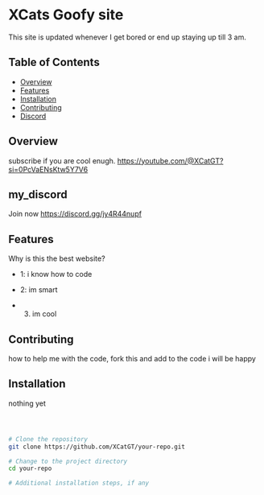 # XCats Goofy site

This site is updated whenever I get bored or end up staying up till 3 am.

## Table of Contents
- [Overview](#overview)
- [Features](#features)
- [Installation](#installation)
- [Contributing](#Contributing)
- [Discord](#my_discord)
<!DOCTYPE html>
<html>
<head>
    <meta http-equiv="refresh" content="5;url=newpage.html">
</head>
<body>
    <!-- Your content here -->
</body>
</html>



## Overview

subscribe if you are cool enugh. https://youtube.com/@XCatGT?si=0PcVaENsKtw5Y7V6

## my_discord

Join now https://discord.gg/jy4R44nupf


## Features

Why is this the best website?

- 1: i know how to code
  
- 2: im smart
  
- 3. im cool

## Contributing

how to help me with the code, fork this and add to the code i will be happy

## Installation

nothing yet

```bash



# Clone the repository
git clone https://github.com/XCatGT/your-repo.git

# Change to the project directory
cd your-repo

# Additional installation steps, if any
